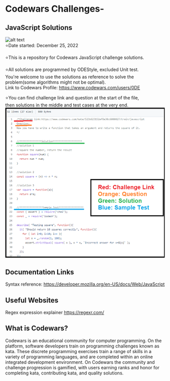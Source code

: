 # Codewars Challenges-
## JavaScript Solutions
![alt text](https://www.codewars.com/users/0DE/badges/micro?theme=light)<br />
⭐Date started: December 25, 2022

⭐This is a repository for Codewars JavaScript challenge solutions. <br />

⭐All solutions are programmed by ODEStyle, excluded Unit test.<br />
You're welcome to use the solutions as reference to solve the problem(some algorithms might not be optimal).<br />
Link to Codewars Profile: https://www.codewars.com/users/0DE <br />

⭐You can find challenge link and question at the start of the file,<br />
then solutions in the middle and test cases at the very end. <br />
![alt text](https://github.com/0DEStyle/Codewars-JavaScript/blob/main/Challenge%20Format.png)

## Documentation Links
Syntax reference: https://developer.mozilla.org/en-US/docs/Web/JavaScript <br/>
## Useful Websites
Regex expression explainer https://regexr.com/ <br/>




## What is Codewars?

Codewars is an educational community for computer programming. On the platform, software developers train on programming challenges known as kata. These discrete programming exercises train a range of skills in a variety of programming languages, and are completed within an online integrated development environment. On Codewars the community and challenge progression is gamified, with users earning ranks and honor for completing kata, contributing kata, and quality solutions.
